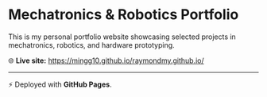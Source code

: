 # Mechatronics & Robotics Portfolio

This is my personal portfolio website showcasing selected projects in mechatronics, robotics, and hardware prototyping.  



🌐 **Live site:** https://mingg10.github.io/raymondmy.github.io/



---
⚡ Deployed with **GitHub Pages**.  
